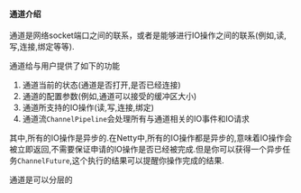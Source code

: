 #### 通道介绍

通道是网络socket端口之间的联系，或者是能够进行IO操作之间的联系(例如,读,写,连接,绑定等等).

通道给与用户提供了如下的功能

1. 通道当前的状态(通道是否打开,是否已经连接)
2. 通道的配置参数(例如,通道可以接受的缓冲区大小)
3. 通道所支持的IO操作(读,写,连接,绑定)
4. 通道流`ChannelPipeline`会处理所有与通道相关的IO事件和IO请求

其中,所有的IO操作是异步的.在Netty中,所有的IO操作都是异步的,意味着IO操作会被立即返回,不需要保证申请的IO操作是否已经被完成.但是你可以获得一个异步任务`ChannelFuture`,这个执行的结果可以提醒你操作完成的结果.

通道是可以分层的

